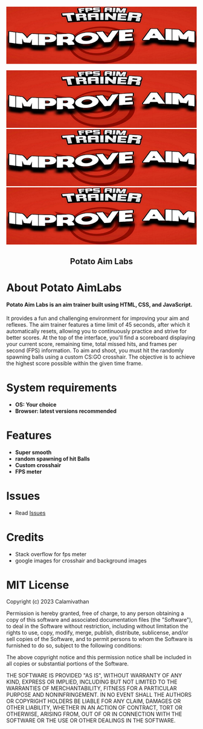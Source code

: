   <p align="center">
  <a href="https://github.com/Calamivathan/Potato-AimLabs.github.io/tree/main"><img src="https://raw.githubusercontent.com/Calamivathan/Potato-AimLabs/main/src/images/maxresdefault.jpg" />
</p>

<p align="center">        
      <a href="#"><img src="https://raw.githubusercontent.com/Calamivathan/Potato-AimLabs/main/src/images/maxresdefault.jpg"></a>
      <a href="#"><img src="https://raw.githubusercontent.com/Calamivathan/Potato-AimLabs/main/src/images/maxresdefault.jpg"></a>
      <a href="#"><img src="https://raw.githubusercontent.com/Calamivathan/Potato-AimLabs/main/src/images/maxresdefault.jpg"></a>
      </p>

   <h2> <div align="center"><b> Potato Aim Labs </b></div> </h2>

<h1>About Potato AimLabs</h1>
  
#### Potato Aim Labs is an aim trainer built using HTML, CSS, and JavaScript.
It provides a fun and challenging environment for improving your aim and reflexes.
The aim trainer features a time limit of 45 seconds, after which it automatically resets, allowing you to continuously practice and strive for better scores.
At the top of the interface, you'll find a scoreboard displaying your current score, remaining time, total missed hits, and frames per second (FPS) information.
To aim and shoot, you must hit the randomly spawning balls using a custom CS:GO crosshair.
The objective is to achieve the highest score possible within the given time frame.


<h1>System requirements</h1>

- <strong>OS: Your choice</strong>
- <strong>Browser: latest versions recommended</strong>

<h1>Features</h1>

- <strong>Super smooth</strong>
- <strong>random spawning of hit Balls</strong>
- <strong>Custom crosshair</strong>
- <strong>FPS meter</strong>
  
<h1>Issues</h1>

- Read [Issues](https://github.com/Calamivathan/Potato-AimLabs.github.io/issues)

<h1>Credits</h1>

- Stack overflow for fps meter
- google images for crosshair and background images

<h1>MIT License</h1>
<p>Copyright (c) 2023 Calamivathan

Permission is hereby granted, free of charge, to any person obtaining a copy
of this software and associated documentation files (the "Software"), to deal
in the Software without restriction, including without limitation the rights
to use, copy, modify, merge, publish, distribute, sublicense, and/or sell
copies of the Software, and to permit persons to whom the Software is
furnished to do so, subject to the following conditions:

The above copyright notice and this permission notice shall be included in all
copies or substantial portions of the Software.

THE SOFTWARE IS PROVIDED "AS IS", WITHOUT WARRANTY OF ANY KIND, EXPRESS OR
IMPLIED, INCLUDING BUT NOT LIMITED TO THE WARRANTIES OF MERCHANTABILITY,
FITNESS FOR A PARTICULAR PURPOSE AND NONINFRINGEMENT. IN NO EVENT SHALL THE
AUTHORS OR COPYRIGHT HOLDERS BE LIABLE FOR ANY CLAIM, DAMAGES OR OTHER
LIABILITY, WHETHER IN AN ACTION OF CONTRACT, TORT OR OTHERWISE, ARISING FROM,
OUT OF OR IN CONNECTION WITH THE SOFTWARE OR THE USE OR OTHER DEALINGS IN THE
SOFTWARE.</p>
